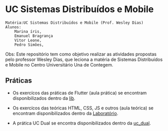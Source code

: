 # UC Sistemas Distribuídos e Mobile

    Matéria:UC Sistemas Distribuídos e Mobile (Prof. Wesley Dias)
    Alunos: 
        Marina íris,
        Emanuel Bragrança
        Vitor Leone,
        Pedro Simões,

Obs: Este repositório tem como objetivo realizar as atividades propostas pelo professor Wesley Dias, que leciona a matéria de Sistemas Distribuídos e Mobile no Centro Universitário Una de Contegem.

## Práticas

- Os exercícos das práticas de Flutter (aula prática) se encontram disponibilizados dentro da [lib](aula_pratica/lib).

- Os exercícos das teóricas HTML, CSS, JS e outros (aula teórica) se encontram disponibilizados dentro da [Laboratório](aula_teorica/Laboratório).

- A prática UC Dual se encontra disponibilizados dentro da [uc_dual](uc_dual).